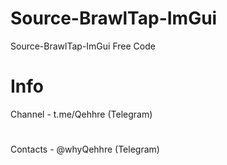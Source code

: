 # Source-BrawlTap-ImGui
Source-BrawlTap-ImGui Free Code
# Info
Channel - t.me/Qehhre (Telegram)
#
Contacts - @whyQehhre (Telegram)
